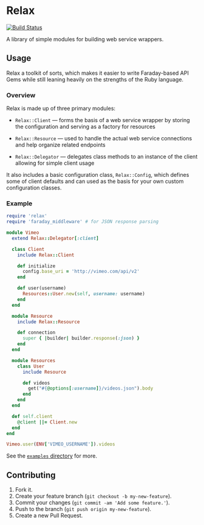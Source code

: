 # Relax

[![Build Status][travis-image]][travis]

[travis]: http://travis-ci.org/tylerhunt/relax
[travis-image]: https://secure.travis-ci.org/tylerhunt/relax.png

A library of simple modules for building web service wrappers.


## Usage

Relax a toolkit of sorts, which makes it easier to write Faraday-based API
Gems while still leaning heavily on the strengths of the Ruby language.

### Overview

Relax is made up of three primary modules:

  * `Relax::Client` — forms the basis of a web service wrapper by storing the
    configuration and serving as a factory for resources

  * `Relax::Resource` — used to handle the actual web service connections and
    help organize related endpoints

  * `Relax::Delegator` — delegates class methods to an instance of the client
    allowing for simple client usage

It also includes a basic configuration class, `Relax::Config`, which defines
some of client defaults and can used as the basis for your own custom
configuration classes.


### Example

``` ruby
require 'relax'
require 'faraday_middleware' # for JSON response parsing

module Vimeo
  extend Relax::Delegator[:client]

  class Client
    include Relax::Client

    def initialize
      config.base_uri = 'http://vimeo.com/api/v2'
    end

    def user(username)
      Resources::User.new(self, username: username)
    end
  end

  module Resource
    include Relax::Resource

    def connection
      super { |builder| builder.response(:json) }
    end
  end

  module Resources
    class User
      include Resource

      def videos
        get("#{@options[:username]}/videos.json").body
      end
    end
  end

  def self.client
    @client ||= Client.new
  end
end

Vimeo.user(ENV['VIMEO_USERNAME']).videos
```

See the [`examples` directory][examples] for more.

[examples]: http://github.com/tylerhunt/relax/examples


## Contributing

1. Fork it.
2. Create your feature branch (`git checkout -b my-new-feature`).
3. Commit your changes (`git commit -am 'Add some feature.'`).
4. Push to the branch (`git push origin my-new-feature`).
5. Create a new Pull Request.
